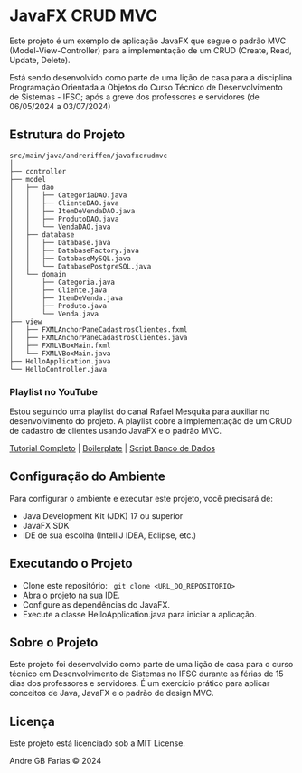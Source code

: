 # JavaFX CRUD MVC

Este projeto é um exemplo de aplicação JavaFX que segue o padrão MVC (Model-View-Controller) para a implementação de um CRUD (Create, Read, Update, Delete). 
 
Está sendo desenvolvido como parte de uma lição de casa para a disciplina Programação Orientada a Objetos do Curso Técnico de Desenvolvimento de Sistemas - IFSC; após a greve dos professores e servidores (de 06/05/2024 a 03/07/2024)


## Estrutura do Projeto

```plaintext
src/main/java/andreriffen/javafxcrudmvc
│
├── controller
├── model
│   ├── dao
│   │   ├── CategoriaDAO.java
│   │   ├── ClienteDAO.java
│   │   ├── ItemDeVendaDAO.java
│   │   ├── ProdutoDAO.java
│   │   └── VendaDAO.java
│   ├── database
│   │   ├── Database.java
│   │   ├── DatabaseFactory.java
│   │   ├── DatabaseMySQL.java
│   │   └── DatabasePostgreSQL.java
│   └── domain
│       ├── Categoria.java
│       ├── Cliente.java
│       ├── ItemDeVenda.java
│       ├── Produto.java
│       └── Venda.java
├── view
│   ├── FXMLAnchorPaneCadastrosClientes.fxml
│   ├── FXMLAnchorPaneCadastrosClientes.java
│   ├── FXMLVBoxMain.fxml
│   └── FXMLVBoxMain.java
├── HelloApplication.java
└── HelloController.java
```

### Playlist no YouTube

Estou seguindo uma playlist do canal Rafael Mesquita para auxiliar no desenvolvimento do projeto. A playlist cobre a implementação de um CRUD de cadastro de clientes usando JavaFX e o padrão MVC.

[Tutorial Completo](https://www.youtube.com/playlist?list=PL-mvLy2ws8ILNrs8jtEAwaZMxDZvlMj48) | [Boilerplate](https://drive.google.com/open?id=0B3q56TwNCeXoN25UWW4xMGd5QTg) |  [Script Banco de Dados](https://drive.google.com/open?id=0B3q56TwNCeXoOFZUMDdlaVB6MU0)

## Configuração do Ambiente

Para configurar o ambiente e executar este projeto, você precisará de:

- Java Development Kit (JDK) 17 ou superior
- JavaFX SDK
- IDE de sua escolha (IntelliJ IDEA, Eclipse, etc.)

## Executando o Projeto

- Clone este repositório: <code> git clone <URL_DO_REPOSITORIO> </code>
- Abra o projeto na sua IDE.
- Configure as dependências do JavaFX.</code>
- Execute a classe HelloApplication.java para iniciar a aplicação.

## Sobre o Projeto

Este projeto foi desenvolvido como parte de uma lição de casa para o curso técnico em Desenvolvimento de Sistemas no IFSC durante as férias de 15 dias dos professores e servidores. É um exercício prático para aplicar conceitos de Java, JavaFX e o padrão de design MVC.

## Licença
Este projeto está licenciado sob a MIT License.

Andre GB Farias © 2024